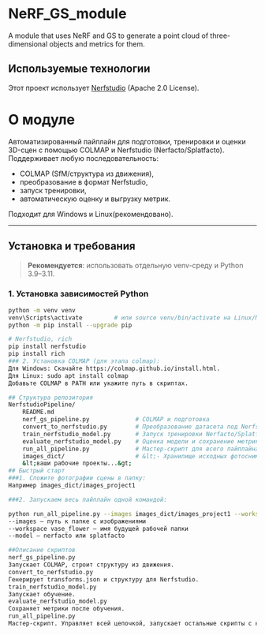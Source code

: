 # NeRF_GS_module
A module that uses NeRF and GS to generate a point cloud of three-dimensional objects and metrics for them.
## Используемые технологии  
Этот проект использует [Nerfstudio](https://github.com/nerfstudio-project/nerfstudio) (Apache 2.0 License).
# О модуле

Автоматизированный пайплайн для подготовки, тренировки и оценки 3D-сцен с помощью COLMAP и Nerfstudio (Nerfacto/Splatfacto).  
Поддерживает любую последовательность:  
- COLMAP (SfM/структура из движения),
- преобразование в формат Nerfstudio,
- запуск тренировки,
- автоматическую оценку и выгрузку метрик.

Подходит для Windows и Linux(рекомендовано).

---
## Установка и требования

> **Рекомендуется**: использовать отдельную venv-среду и Python 3.9–3.11.

### 1. Установка зависимостей Python
```bash
python -m venv venv
venv\Scripts\activate         # или source venv/bin/activate на Linux/Mac
python -m pip install --upgrade pip

# Nerfstudio, rich
pip install nerfstudio
pip install rich
### 2. Установка COLMAP (для этапа colmap):
Для Windows: Скачайте https://colmap.github.io/install.html.
Для Linux: sudo apt install colmap
Добавьте COLMAP в PATH или укажите путь в скриптах.

## Структура репозитория
NerfstudioPipeline/
    README.md
    nerf_gs_pipeline.py             # COLMAP и подготовка
    convert_to_nerfstudio.py        # Преобразование датасета под Nerfstudio
    train_nerfstudio_model.py       # Запуск тренировки Nerfacto/Splatfacto
    evaluate_nerfstudio_model.py    # Оценка модели и сохранение метрик
    run_all_pipeline.py             # Мастер-скрипт для всего пайплайна
    images_dict/                    # &lt;- Хранилище исходных фотоснимков
    &lt;ваши рабочие проекты...&gt;
## Быстрый старт
###1. Сложите фотографии сцены в папку:
Например images_dict/images_project1

###2. Запускаем весь пайплайн одной командой:

python run_all_pipeline.py --images images_dict/images_project1 --workspace vase_flower --model nerfacto
--images — путь к папке с изображениями
--workspace vase_flower — имя будущей рабочей папки
--model — nerfacto или splatfacto

##Описание скриптов
nerf_gs_pipeline.py
Запускает COLMAP, строит структуру из движения.
convert_to_nerfstudio.py
Генерирует transforms.json и структуру для Nerfstudio.
train_nerfstudio_model.py
Запускает обучение.
evaluate_nerfstudio_model.py
Сохраняет метрики после обучения.
run_all_pipeline.py
Mастер-скрипт. Управляет всей цепочкой, запускает остальные скрипты с нужными параметрами.

